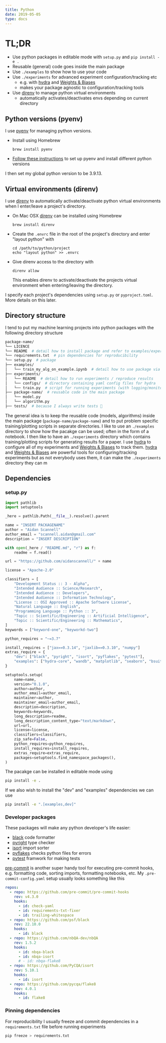 ```yaml
---
title: Python
date: 2019-05-05
type: docs
---
```

# TL;DR
- Use python packages in editable mode with `setup.py` and `pip install -e .`
- Reusable (general) code goes inside the main package
- Use `./examples` to show how to use your code
- Use `./experiments` for advanced experiment configuration/tracking etc 
    - e.g. with [hydra](https://hydra.cc/) and [Weights & Biases](https://wandb.ai/site)
    - makes your package agnostic to configuration/tracking tools
- Use [direnv](https://direnv.net/) to manage python virtual environments
    - automatically activates/deactivates envs depending on current directory

## Python versions (pyenv)
I use [pyenv](https://github.com/pyenv/pyenv) for managing python versions.
- Install using Homebrew
    ``` shell
    brew install pyenv
    ```
- [Follow these instructions](https://github.com/pyenv/pyenv) to set up pyenv and install different python versions

I then set my global python version to be 3.9.13.

## Virtual environments (direnv)
I use [direnv](https://direnv.net/) to automatically activate/deactivate python virtual environments when I enter/leave a 
project's directory.
- On Mac OSX [direnv](https://direnv.net/) can be installed using Homebrew
    ``` shell
    brew install direnv
    ```
- Create the `.envrc` file in the root of the project's directory and enter "layout python" with
    ``` shell
    cd /path/to/python/project
    echo "layout python" >> .envrc
    ```
- Give direnv access to the directory with
    ``` shell
    direnv allow
    ```
    This enables direnv to activate/deactivate the projects virtual environment when entering/leaving the directory.
    
I specify each project's dependencies using `setup.py` or `pyproject.toml`.
More details on this later.

## Directory structure
I tend to put my machine learning projects into python packages with the following directory structure
```sh
package-name/
└── LICENCE
└── README  # detail how to install package and refer to examples/experiments
└── requirements.txt  # pin dependencies for reproducibility
└── setup.py  # package 
├── examples/
│   └── train_my_alg_on_example.ipynb  # detail how to use package via some example
├── experiments/
│   └── README  # detail how to run experiments / reproduce results
│   └── configs/  # directory containing yaml config files for hydra
│   └── train.py  # script for running experiments (with logging/monitoring/checkpointing etc)
├── package-name/  # reusable code in the main package
│   └── model.py
│   └── algorithm.py
├── tests/  # because I always write tests 🫣
```
The general idea is to keep the reusable code (models, algorithms) inside the main package 
(`package-name/package-name`) and to put problem specific training/plotting scripts in separate directories.
I like to use an `./examples` directory to show how the pacakge can be used; often in the form of a notebook.
I then like to have an `./experiments` directory which contains training/plotting scripts for generating results for a paper.
I use [hydra](https://hydra.cc/) to configure all of my experiments and [Weights & Biases](https://wandb.ai/site) to track them.
[hydra](https://hydra.cc/) and [Weights & Biases](https://wandb.ai/site) are powerful tools for configuring/tracking experiments
but as not everybody uses them, it can make the `./experiments` directory  they can m



## Dependencies

### setup.py
```python
import pathlib
import setuptools

_here = pathlib.Path(__file__).resolve().parent

name = "INSERT PACKAGENAME"
author = "Aidan Scannell"
author_email = "scannell.aidan@gmail.com"
description = "INSERT DESCRIPTION"

with open(_here / "README.md", "r") as f:
    readme = f.read()

url = "https://github.com/aidanscannell/" + name

license = "Apache-2.0"

classifiers = [
    "Development Status :: 3 - Alpha",
    "Intended Audience :: Science/Research",
    "Intended Audience :: Developers",
    "Intended Audience :: Information Technology",
    "License :: OSI Approved :: Apache Software License",
    "Natural Language :: English",
    "Programming Language :: Python :: 3",
    "Topic :: Scientific/Engineering :: Artificial Intelligence",
    "Topic :: Scientific/Engineering :: Mathematics",
]
keywords = ["keyword-one", "keyworkd-two"]

python_requires = "~=3.7"

install_requires = ["jax==0.3.14", "jaxlib==0.3.10", "numpy"]
extras_require = {
    "dev": ["black", "pyright", "isort", "pyflakes", "pytest"],
    "examples": ["hydra-core", "wandb", "matplotlib", "seaborn", "bsuite"],
}

setuptools.setup(
    name=name,
    version="0.1.0",
    author=author,
    author_email=author_email,
    maintainer=author,
    maintainer_email=author_email,
    description=description,
    keywords=keywords,
    long_description=readme,
    long_description_content_type="text/markdown",
    url=url,
    license=license,
    classifiers=classifiers,
    zip_safe=False,
    python_requires=python_requires,
    install_requires=install_requires,
    extras_require=extras_require,
    packages=setuptools.find_namespace_packages(),
)
```

The pacakge can be installed in editable mode using
```sh
pip install -e .
```
If we also wish to install the "dev" and "examples" dependencies we can use
```sh
pip install -e ".[examples,dev]"
```

### Developer packages
These packages will make any python developer's life easier:
- [black](https://github.com/psf/black) code formatter
- [pyright](https://github.com/microsoft/pyright) type checker
- [isort](https://pycqa.github.io/isort/) import sorter
- [pyflakes](https://github.com/PyCQA/pyflakes) checks python files for errors
- [pytest](https://docs.pytest.org/en/7.2.x/) framwork for making tests

[pre-commit](https://pre-commit.com/) is another super handy tool for executing pre-commit hooks, e.g. formatting code, sorting imports, formatting notebooks, etc.
My `.pre-commit-config.yaml` setup usually looks something like this
```yaml
repos:
  - repo: https://github.com/pre-commit/pre-commit-hooks
    rev: v4.3.0
    hooks:
      - id: check-yaml
      - id: requirements-txt-fixer
      - id: trailing-whitespace
  - repo: https://github.com/psf/black
    rev: 22.10.0
    hooks:
      - id: black
  - repo: https://github.com/nbQA-dev/nbQA
    rev: 1.5.2
    hooks:
      - id: nbqa-black
      - id: nbqa-isort
      # - id: nbqa-flake8
  - repo: https://github.com/PyCQA/isort
    rev: 5.10.1
    hooks:
      - id: isort
  - repo: https://github.com/pycqa/flake8
    rev: 4.0.1
    hooks:
      - id: flake8
```

### Pinning dependencies
For reproducibility I usually freeze and commit dependencies in a `requirements.txt` file before running experiments
```sh
pip freeze > requirements.txt
```
